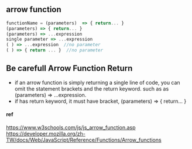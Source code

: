 ## arrow function
```js
functionName = (parameters)  => { return... }
(parameters) => { return... }
(parameters) => ...expression    
single parameter => ...expression  
( ) => ...expression  //no parameter
( ) => { return ... }  //no parameter
```
## Be carefull Arrow Function Return
- if an arrow function is simply returning a single line of code, you can omit the statement brackets and the return keyword. such as as (parameters) => ...expression.
- if has return keyword, it must have bracket, (parameters) => { return... }

#### ref
https://www.w3schools.com/js/js_arrow_function.asp \
https://developer.mozilla.org/zh-TW/docs/Web/JavaScript/Reference/Functions/Arrow_functions


